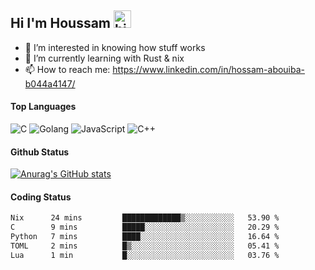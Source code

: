 ## Hi I'm Houssam <img src="https://user-images.githubusercontent.com/1303154/88677602-1635ba80-d120-11ea-84d8-d263ba5fc3c0.gif" width="28px" alt="hi">

- 👀 I’m interested in knowing how stuff works
- 🔭 I’m currently learning with Rust & nix
- 📫 How to reach me: https://www.linkedin.com/in/hossam-abouiba-b044a4147/

#### Top Languages

![C](https://img.shields.io/badge/c-%2300599C.svg?style=for-the-badge&logo=c&logoColor=white)
![Golang](https://img.shields.io/badge/go-blue?style=for-the-badge&logo=Goland)
![JavaScript](https://img.shields.io/badge/javascript-%23323330.svg?style=for-the-badge&logo=javascript&logoColor=%23F7DF1E)
![C++](https://img.shields.io/badge/C%2B%2B-blue?style=for-the-badge&logo=C%2B%2B)


#### Github Status
[![Anurag's GitHub stats](https://github-readme-stats.vercel.app/api?username=0xhoussam&theme=tokyonight)](https://github.com/anuraghazra/github-readme-stats)

#### Coding Status
<!--START_SECTION:waka-->

```txt
Nix      24 mins         █████████████▒░░░░░░░░░░░   53.90 %
C        9 mins          █████░░░░░░░░░░░░░░░░░░░░   20.29 %
Python   7 mins          ████░░░░░░░░░░░░░░░░░░░░░   16.64 %
TOML     2 mins          █▒░░░░░░░░░░░░░░░░░░░░░░░   05.41 %
Lua      1 min           █░░░░░░░░░░░░░░░░░░░░░░░░   03.76 %
```

<!--END_SECTION:waka-->
